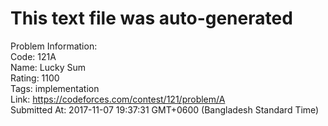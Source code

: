# This text file was auto-generated  
  
Problem Information:  
Code: 121A  
Name: Lucky Sum  
Rating: 1100  
Tags: implementation  
Link: https://codeforces.com/contest/121/problem/A  
Submitted At: 2017-11-07 19:37:31 GMT+0600 (Bangladesh Standard Time)  
